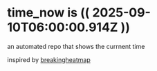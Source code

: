 # time_now is (( 2025-09-10T06:00:00.914Z ))

an automated repo that shows the currnent time

inspired by [breakingheatmap](https://github.com/breakingheatmap/breakingheatmap)